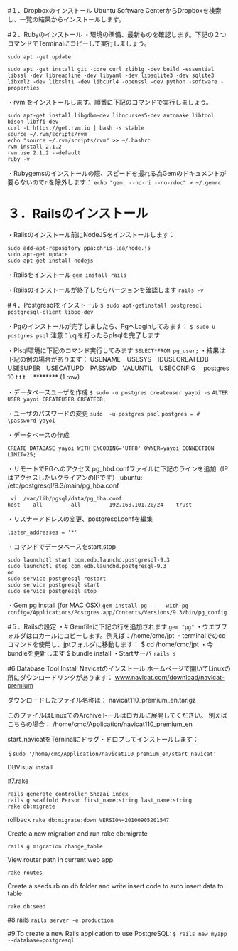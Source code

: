 #１．Dropboxのインストール
Ubuntu Software CenterからDropboxを検索し、一覧の結果からインストールします。

#２．Rubyのインストール
・環境の準備、最新ものを確認します。下記の２つコマンドでTerminalにコピーして実行しましょう。

```
sudo apt -get update

sudo apt -get install git -core curl zlib1g -dev build -essential libssl -dev libreadline -dev libyaml -dev libsqlite3 -dev sqlite3 libxml2 -dev libxslt1 -dev libcurl4 -openssl -dev python -software -properties
```
・rvm をインストールします。順番に下記のコマンドで実行しましょう。

```
sudo apt-get install libgdbm-dev libncurses5-dev automake libtool bison libffi-dev
curl -L https://get.rvm.io | bash -s stable
source ~/.rvm/scripts/rvm
echo "source ~/.rvm/scripts/rvm" >> ~/.bashrc
rvm install 2.1.2
rvm use 2.1.2 --default
ruby -v

```
・Rubygemsのインストールの際、スピードを撮れる為Gemのドキュメントが要らないのでriを除外します：
`echo "gem: --no-ri --no-rdoc" > ~/.gemrc`

# ３．Railsのインストール
・Railsのインストール前にNodeJSをインストールします：

```
sudo add-apt-repository ppa:chris-lea/node.js
sudo apt-get update
sudo apt-get install nodejs
```
・Railsをインストール
`gem install rails`

・Railsのインストールが終了したらバージョンを確認します
`rails -v`
<!-- # Rails 4.1.1 -->

#４．Postgresqlをインストール
`$ sudo apt-getinstall postgresql postgresql-client libpq-dev`

・Pgのインストールが完了しましたら、PgへLoginしてみます：
`$ sudo-u postgres psql`
注意：\ｑを打ったらplsqlを完了します

・Plsql環境に下記のコマンド実行してみます
`SELECT*FROM pg_user;`
・結果は下記の例の場合があります：
USENAME　USESYS　IDUSECREATEDB　USESUPER　USECATUPD　PASSWD　VALUNTIL　USECONFIG　
postgres 10         t                           t               t           　********
(1 row)

・データベースユーザを作成
`$ sudo -u postgres createuser yayoi -s`
`ALTER USER yayoi CREATEUSER CREATEDB;`

・ユーザのパスワードの変更
`sudo  -u postgres psql`
`postgres = # \password yayoi`

・データベースの作成

`CREATE DATABASE yayoi WITH ENCODING='UTF8' OWNER=yayoi CONNECTION LIMIT=25;`

・リモートでPGへのアクセス
pg_hbd.confファイルに下記のラインを追加（IPはアクセスしたいクライアンのIPです）
ubuntu: /etc/postgresql/9.3/main/pg_hba.conf

```
 vi  /var/lib/pgsql/data/pg_hba.conf
host    all         all         192.168.101.20/24    trust
```
・リスナーアドレスの変更、postgresql.confを編集
<!-- # grep listen /var/lib/pgsql/data/postgresql.conf -->
`listen_addresses = '*'`

・コマンドでデータベースをstart,stop

```
sudo launchctl start com.edb.launchd.postgresql-9.3
sudo launchctl stop com.edb.launchd.postgresql-9.3
or
sudo service postgresql restart
sudo service postgresql start
sudo service postgresql stop
```

・Gem pg install (for MAC OSX)
`gem install pg -- --with-pg-config=/Applications/Postgres.app/Contents/Versions/9.3/bin/pg_config`

#５．Railsの設定
・# Gemfileに下記の行を追加されます
`gem "pg"`
・ウエブフォルダはロカールにコピーします。例えば：/home/cmc/jpt
・terminalでのcdコマンドを使用し、jptフォルダに移動します：
$ cd /home/cmc/jpt
・今bundleを更新します
$ bundle install
・Startサーバ
`rails s`

#6.Database Tool Install
Navicatのインストール
ホームページで開いてLinuxの所にダウンロードリンクがあります：
www.navicat.com/download/navicat-premium

ダウンロードしたファイル名称は：
navicat110_premium_en.tar.gz

このファイルはLinuxでのArchiveトールはロカルに展開してください。
例えばこちらの場合：
/home/cmc/Application/navicat110_premium_en

start_navicatをTerninalにドラグ・ドロプしてインストールします：

`＄sudo '/home/cmc/Application/navicat110_premium_en/start_navicat'`

DBVisual install


#7.rake
```
rails generate controller Shozai index
rails g scaffold Person first_name:string last_name:string
rake db:migrate
```

rollback
`rake db:migrate:down VERSION=20100905201547`

Create a new migration and run rake db:migrate

`rails g migration change_table`

View router path in current web app

`rake routes`

Create a seeds.rb on db folder and write insert code to auto insert data to table

`rake db:seed`

#8.rails
`rails server -e production`

#9.To create a new Rails application to use PostgreSQL:
`$ rails new myapp --database=postgresql`
